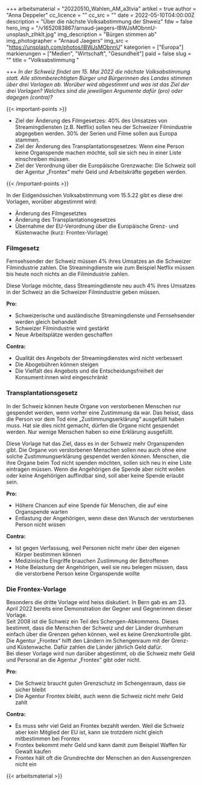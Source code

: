 +++
arbeitsmaterial = "20220510_Wahlen_AM_a3tvia"
artikel = true
author = "Anna Deppeler"
cc_licence = ""
cc_src = ""
date = 2022-05-10T04:00:00Z
description = "Über die nächste Volksabstimmung der Shweiz"
fdw = false
hero_img = "/v1652083867/arnaud-jaegers-IBWJsMObnnU-unsplash_zlhklt.jpg"
img_description = "Bürgen stimmen ab"
img_photographer = "Arnaud Jaegers"
img_src = "https://unsplash.com/photos/IBWJsMObnnU"
kategorien = ["Europa"]
markierungen = ["Medien", "Wirtschaft", "Gesundheit"]
paid = false
slug = ""
title = "Volksabstimmung "

+++
_In der Schweiz findet am 15. Mai 2022 die nächste Volksabstimmung statt. Alle stimmberechtigten Bürger und Bürgerinnen des Landes stimmen über drei Vorlagen ab. Worüber wird abgestimmt und was ist das Ziel der drei Vorlagen? Welches sind die jeweiligen Argumente dafür (pro) oder dagegen (contra)?_

{{< important-points >}} 



<ul>

<li>Ziel der Änderung des Filmgesetzes: 40% des Umsatzes von Streamingdiensten (z.B. Netflix) sollen neu der Schweizer Filmindustrie abgegeben werden. 30% der Serien und Filme sollen aus Europa stammen.</li>

<li>Ziel der Änderung des Transplantationsgesetzes: Wenn eine Person keine Organspende machen möchte, soll sie sich neu in einer Liste einschreiben müssen.</li>

<li>Ziel der Verordnung über die Europäische Grenzwache: Die Schweiz soll der Agentur „Frontex“ mehr Geld und Arbeitskräfte gegeben werden.</li>

</ul> {{< /important-points >}}

In der Eidgenössichen Volksabstimmung vom 15.5.22 gibt es diese drei Vorlagen, worüber abgestimmt wird:

* Änderung des Filmgesetztes
* Änderung des Transplantationsgesetzes
* Übernahme der EU-Verordnung über die Europäische Grenz- und Küstenwache (kurz: Frontex-Vorlage)

### Filmgesetz

Fernsehsender der Schweiz müssen 4% ihres Umsatzes an die Schweizer Filmindustrie zahlen. Die Streamingdienste wie zum Beispiel Netflix müssen bis heute noch nichts an die Filmindustrie zahlen.

Diese Vorlage möchte, dass Streamingdienste neu auch 4% ihres Umsatzes in der Schweiz an die Schweizer Filmindustrie geben müssen.

**Pro:** 

* Schweizerische und ausländische Streamingdienste und Fernsehsender werden gleich behandelt
* Schweizer Filmindustrie wird gestärkt
* Neue Arbeitsplätze werden geschaffen

**Contra:** 

* Qualität des Angebots der Streamingdienstes wird nicht verbessert
* Die Abogebühren können steigen
* Die Vielfalt des Angebots und die Entscheidungsfreiheit der Konsument:innen wird eingeschränkt

### Transplantationsgesetz

In der Schweiz können heute Organe von verstorbenen Menschen nur gespendet werden, wenn vorher eine Zustimmung da war. Das heisst, dass die Person vor dem Tod eine „Zustimmungserklärung“ ausgefüllt haben muss. Hat sie dies nicht gemacht, dürfen die Organe nicht gespendet werden. Nur wenige Menschen haben so eine Erklärung ausgefüllt.

Diese Vorlage hat das Ziel, dass es in der Schweiz mehr Organspenden gibt. Die Organe von verstorbenen Menschen sollen neu auch ohne eine solche Zustimmungserklärung gespendet werden können. Menschen, die ihre Organe beim Tod nicht spenden möchten, sollen sich neu in eine Liste eintragen müssen. Wenn die Angehörigen die Spende aber nicht wollen oder keine Angehörigen auffindbar sind, soll aber keine Spende erlaubt sein.

**Pro:** 

* Höhere Chancen auf eine Spende für Menschen, die auf eine Organspende warten
* Entlastung der Angehörigen, wenn diese den Wunsch der verstorbenen Person nicht wissen

**Contra:** 

* Ist gegen Verfassung, weil Personen nicht mehr über den eigenen Körper bestimmen können
* Medizinische Eingriffe brauchen Zustimmung der Betroffenen
* Hohe Belastung der Angehörigen, weil sie neu belegen müssen, dass die verstorbene Person keine Organspende wollte

### Die Frontex-Vorlage

Besonders die dritte Vorlage wird heiss diskutiert. In Bern gab es am 23. April 2022 bereits eine Demonstration der Gegner und Gegnerinnen dieser Vorlage.  
Seit 2008 ist die Schweiz ein Teil des Schengen-Abkommens. Dieses bestimmt, dass die Menschen der Schweiz und der Länder drumherum einfach über die Grenzen gehen können, weil es keine Grenzkontrolle gibt. Die Agentur „Frontex“ hilft den Ländern im Schengenraum mit der Grenz- und Küstenwache. Dafür zahlen die Länder jährlich Geld dafür.   
Bei dieser Vorlage wird nun darüber abgestimmt, ob die Schweiz mehr Geld und Personal an die Agentur „Frontex“ gibt oder nicht.

**Pro:** 

* Die Schweiz braucht guten Grenzschutz im Schengenraum, dass sie sicher bleibt
* Die Agentur Frontex bleibt, auch wenn die Schweiz nicht mehr Geld zahlt

**Contra:** 

* Es muss sehr viel Geld an Frontex bezahlt werden. Weil die Schweiz aber kein Mitglied der EU ist, kann sie trotzdem nicht gleich mitbestimmen bei Frontex
* Frontex bekommt mehr Geld und kann damit zum Beispiel Waffen für Gewalt kaufen
* Frontex hält oft die Grundrechte der Menschen an den Aussengrenzen nicht ein




{{< arbeitsmaterial >}}
